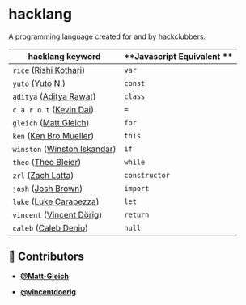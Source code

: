 <!-- DO NOT REMOVE - contributor_list:data:start:["Matt-Gleich", "vincentdoerig"]:end -->

# hacklang

A programming language created for and by hackclubbers.

| **hacklang keyword**                                               | **Javascript Equivalent ** |
| ------------------------------------------------------------------ | -------------------------- |
| `rice` ([Rishi Kothari](https://github.com/rishiosaur))            | `var`                      |
| `yuto` ([Yuto N.](https://github.com/starptr))                     | `const`                    |
| `aditya` ([Aditya Rawat](https://github.com/aditya1rawat))         | `class`                    |
| `c a r o t` ([Kevin Dai](https://github.com/TheOneKevin/))         | `=`                        |
| `gleich` ([Matt Gleich](https://github.com/Matt-Gleich))           | `for`                      |
| `ken` ([Ken Bro Mueller](https://github.com/kenmueller))           | `this`                     |
| `winston` ([Winston Iskandar](https://github.com/winstoniskandar)) | `if`                       |
| `theo` ([Theo Bleier](https://github.com/tmb))                     | `while`                    |
| `zrl` ([Zach Latta](https://github.com/zachlatta))                 | `constructor`              |
| `josh` ([Josh Brown](https://github.com/jbis9051))                 | `import`                   |
| `luke` ([Luke Carapezza](https://github.com/lukec11))              | `let`                      |
| `vincent` ([Vincent Dörig](https://github.com/vincentdoerig))      | `return`                   |
| `caleb` ([Caleb Denio](https://github.com/cjdenio))                | `null`                     |

<!-- DO NOT REMOVE - contributor_list:start -->
## 👥 Contributors


- **[@Matt-Gleich](https://github.com/Matt-Gleich)**

- **[@vincentdoerig](https://github.com/vincentdoerig)**

<!-- DO NOT REMOVE - contributor_list:end -->
